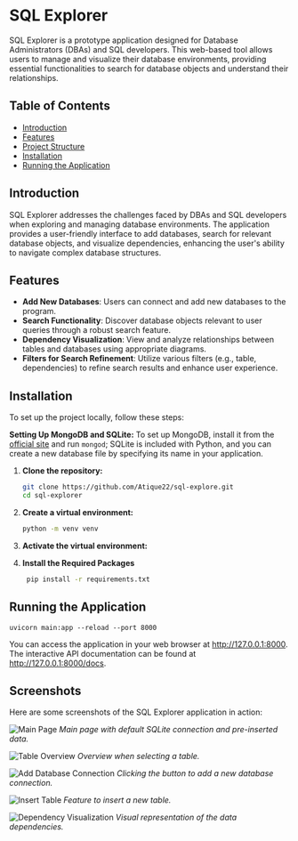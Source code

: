 # SQL Explorer

SQL Explorer is a prototype application designed for Database Administrators (DBAs) and SQL developers. This web-based tool allows users to manage and visualize their database environments, providing essential functionalities to search for database objects and understand their relationships.

## Table of Contents

- [Introduction](#introduction)
- [Features](#features)
- [Project Structure](#project-structure)
- [Installation](#installation)
- [Running the Application](#running-the-application)

## Introduction

SQL Explorer addresses the challenges faced by DBAs and SQL developers when exploring and managing database environments. The application provides a user-friendly interface to add databases, search for relevant database objects, and visualize dependencies, enhancing the user's ability to navigate complex database structures.

## Features

- **Add New Databases**: Users can connect and add new databases to the program.
- **Search Functionality**: Discover database objects relevant to user queries through a robust search feature.
- **Dependency Visualization**: View and analyze relationships between tables and databases using appropriate diagrams.
- **Filters for Search Refinement**: Utilize various filters (e.g., table, dependencies) to refine search results and enhance user experience.


## Installation

To set up the project locally, follow these steps:

   **Setting Up MongoDB and SQLite:**
   To set up MongoDB, install it from the [official site](https://www.mongodb.com/try/download/community) and run `mongod`; SQLite is included with Python, and you can create a new database file by specifying its name in your application.


1. **Clone the repository:**
   ```bash
   git clone https://github.com/Atique22/sql-explore.git
   cd sql-explorer

2. **Create a virtual environment:**
   ```bash
   python -m venv venv

3. **Activate the virtual environment:**


4. **Install the Required Packages**
   ```bash
    pip install -r requirements.txt

## Running the Application
    uvicorn main:app --reload --port 8000

You can access the application in your web browser at http://127.0.0.1:8000. The interactive API documentation can be found at http://127.0.0.1:8000/docs.

## Screenshots

Here are some screenshots of the SQL Explorer application in action:

![Main Page](assets/screenshot1.png)
*Main page with default SQLite connection and pre-inserted data.*

![Table Overview](assets/screenshot2.png)
*Overview when selecting a table.*

![Add Database Connection](assets/screenshot3.png)
*Clicking the button to add a new database connection.*

![Insert Table](assets/screenshot4.png)
*Feature to insert a new table.*

![Dependency Visualization](assets/screenshot5.png)
*Visual representation of the data dependencies.*
